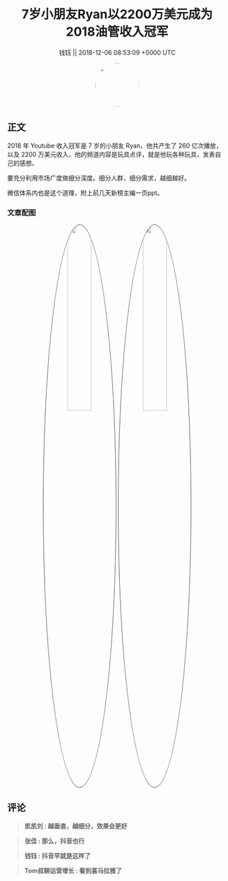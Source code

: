 <h1 align="center">7岁小朋友Ryan以2200万美元成为2018油管收入冠军</h1>




<p align="center">
    <a>钱钰 || 2018-12-06 08:53:09 &#43;0000 UTC</a>
</p>

<div align="center">
    <img src="https://images.zsxq.com/FsGW9ZnKn188G6GlQeMFz7QYwNqM?e=1590940799&amp;token=kIxbL07-8jAj8w1n4s9zv64FuZZNEATmlU_Vm6zD:w4vMkFlaBBxamyfYHkzfApiogDk=" width="100" height="100" style="border:1px solid;border-radius:50%; color:#ffffff"/>
</div>




## 正文

<div>
2018 年 Youtube 收入冠军是 7 岁的小朋友 Ryan，他共产生了 260 亿次播放，以及 2200 万美元收入，他的频道内容是玩具点评，就是他玩各种玩具，发表自己的感想。

要充分利用市场广度做细分深度。细分人群，细分需求，越细越好。

微信体系内也是这个道理，附上前几天新榜主编一页ppt。
</div>

### 文章配图

<div class="image" align="center">

<img src="https://images.zsxq.com/FoQhbjbQo9NYrWA_ibJhN3lmdhUz?imageMogr2/auto-orient/thumbnail/800x/format/jpg/blur/1x0/quality/75&amp;e=1590940799&amp;token=kIxbL07-8jAj8w1n4s9zv64FuZZNEATmlU_Vm6zD:Cv18DNMqHQkT5qpouWmTifdh5mc=" width="33%" height="33%" style="border:1px solid;border-radius:50%; color:#3c3f41"/>

<img src="https://images.zsxq.com/FvOHDR7zGe-ONzxET6ZyxMo_K47Y?imageMogr2/auto-orient/thumbnail/800x/format/jpg/blur/1x0/quality/75&amp;e=1590940799&amp;token=kIxbL07-8jAj8w1n4s9zv64FuZZNEATmlU_Vm6zD:hlPSTrmsEP1ih4XX3iVn0u4ALFE=" width="33%" height="33%" style="border:1px solid;border-radius:50%; color:#3c3f41"/>

</div>


## 评论

<div align="left">
<div>

<blockquote >
<span> <strong>凯凯刘 : 越垂直，越细分，效果会更好 </strong></span>
</blockquote>

<blockquote >
<span> <strong>张佳 : 那么，抖音也行 </strong></span>
</blockquote>

<blockquote >
<span> <strong>钱钰 : 抖音早就是这样了 </strong></span>
</blockquote>

<blockquote >
<span> <strong>Tom叔聊运营增长 : 看到喜马拉雅了 </strong></span>
</blockquote>

</div>
</div>